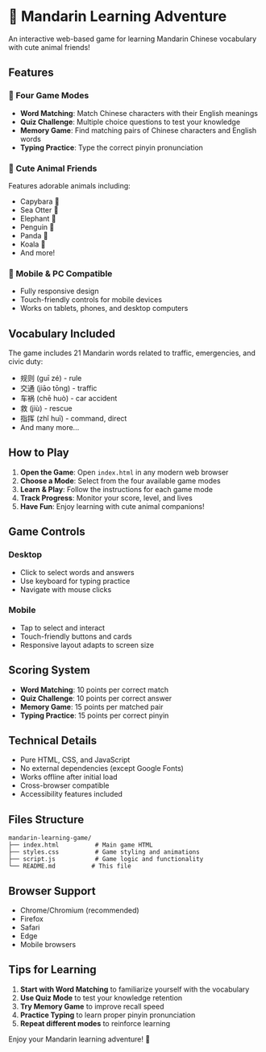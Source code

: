 # 🐾 Mandarin Learning Adventure

An interactive web-based game for learning Mandarin Chinese vocabulary with cute animal friends!

## Features

### 🎯 Four Game Modes
- **Word Matching**: Match Chinese characters with their English meanings
- **Quiz Challenge**: Multiple choice questions to test your knowledge
- **Memory Game**: Find matching pairs of Chinese characters and English words
- **Typing Practice**: Type the correct pinyin pronunciation

### 🦫 Cute Animal Friends
Features adorable animals including:
- Capybara 🦫
- Sea Otter 🦦
- Elephant 🐘
- Penguin 🐧
- Panda 🐼
- Koala 🐨
- And more!

### 📱 Mobile & PC Compatible
- Fully responsive design
- Touch-friendly controls for mobile devices
- Works on tablets, phones, and desktop computers

## Vocabulary Included

The game includes 21 Mandarin words related to traffic, emergencies, and civic duty:

- 规则 (guī zé) - rule
- 交通 (jiāo tōng) - traffic
- 车祸 (chē huò) - car accident
- 救 (jiù) - rescue
- 指挥 (zhǐ huī) - command, direct
- And many more...

## How to Play

1. **Open the Game**: Open `index.html` in any modern web browser
2. **Choose a Mode**: Select from the four available game modes
3. **Learn & Play**: Follow the instructions for each game mode
4. **Track Progress**: Monitor your score, level, and lives
5. **Have Fun**: Enjoy learning with cute animal companions!

## Game Controls

### Desktop
- Click to select words and answers
- Use keyboard for typing practice
- Navigate with mouse clicks

### Mobile
- Tap to select and interact
- Touch-friendly buttons and cards
- Responsive layout adapts to screen size

## Scoring System

- **Word Matching**: 10 points per correct match
- **Quiz Challenge**: 10 points per correct answer
- **Memory Game**: 15 points per matched pair
- **Typing Practice**: 15 points per correct pinyin

## Technical Details

- Pure HTML, CSS, and JavaScript
- No external dependencies (except Google Fonts)
- Works offline after initial load
- Cross-browser compatible
- Accessibility features included

## Files Structure

```
mandarin-learning-game/
├── index.html          # Main game HTML
├── styles.css          # Game styling and animations
├── script.js           # Game logic and functionality
└── README.md          # This file
```

## Browser Support

- Chrome/Chromium (recommended)
- Firefox
- Safari
- Edge
- Mobile browsers

## Tips for Learning

1. **Start with Word Matching** to familiarize yourself with the vocabulary
2. **Use Quiz Mode** to test your knowledge retention
3. **Try Memory Game** to improve recall speed
4. **Practice Typing** to learn proper pinyin pronunciation
5. **Repeat different modes** to reinforce learning

Enjoy your Mandarin learning adventure! 🎉

